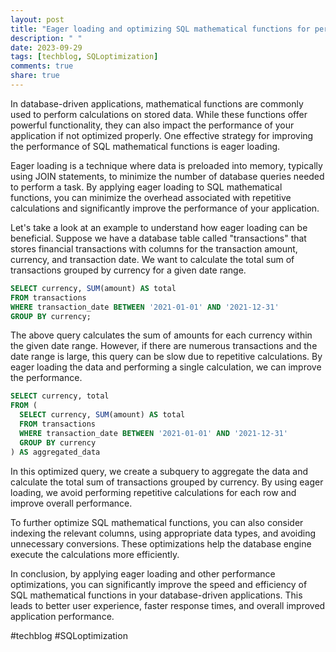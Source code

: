 ```yaml
---
layout: post
title: "Eager loading and optimizing SQL mathematical functions for performance"
description: " "
date: 2023-09-29
tags: [techblog, SQLoptimization]
comments: true
share: true
---
```


In database-driven applications, mathematical functions are commonly used to perform calculations on stored data. While these functions offer powerful functionality, they can also impact the performance of your application if not optimized properly. One effective strategy for improving the performance of SQL mathematical functions is eager loading.

Eager loading is a technique where data is preloaded into memory, typically using JOIN statements, to minimize the number of database queries needed to perform a task. By applying eager loading to SQL mathematical functions, you can minimize the overhead associated with repetitive calculations and significantly improve the performance of your application.

Let's take a look at an example to understand how eager loading can be beneficial. Suppose we have a database table called "transactions" that stores financial transactions with columns for the transaction amount, currency, and transaction date. We want to calculate the total sum of transactions grouped by currency for a given date range.

```sql
SELECT currency, SUM(amount) AS total
FROM transactions
WHERE transaction_date BETWEEN '2021-01-01' AND '2021-12-31'
GROUP BY currency;
```

The above query calculates the sum of amounts for each currency within the given date range. However, if there are numerous transactions and the date range is large, this query can be slow due to repetitive calculations. By eager loading the data and performing a single calculation, we can improve the performance.

```sql
SELECT currency, total
FROM (
  SELECT currency, SUM(amount) AS total
  FROM transactions
  WHERE transaction_date BETWEEN '2021-01-01' AND '2021-12-31'
  GROUP BY currency
) AS aggregated_data
```

In this optimized query, we create a subquery to aggregate the data and calculate the total sum of transactions grouped by currency. By using eager loading, we avoid performing repetitive calculations for each row and improve overall performance.

To further optimize SQL mathematical functions, you can also consider indexing the relevant columns, using appropriate data types, and avoiding unnecessary conversions. These optimizations help the database engine execute the calculations more efficiently.

In conclusion, by applying eager loading and other performance optimizations, you can significantly improve the speed and efficiency of SQL mathematical functions in your database-driven applications. This leads to better user experience, faster response times, and overall improved application performance.

#techblog #SQLoptimization